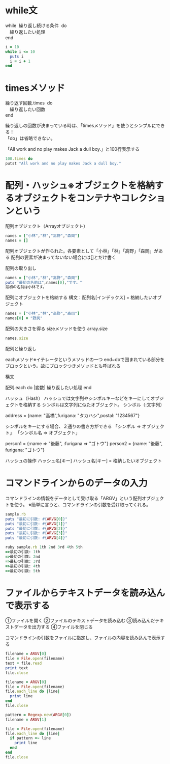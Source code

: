 # while文
while &nbsp;繰り返し続ける条件 &nbsp;do\
  &emsp;繰り返したい処理\
end

```Ruby
i = 10
while i <= 10 
  puts i
  i = i + 1
end
```

# timesメソッド
繰り返す回数.times &nbsp;do\
  &emsp;繰り返したい回数\
end

繰り返しの回数が決まっている時は、「timesメソッド」を使うとシンプルにできる！\
「do」は省略できない。

「All work and no play makes Jack a dull boy.」と100行表示する
```Ruby
100.times do
putst "All work and no play makes Jack a dull boy."
```

# 配列・ハッシュ※オブジェクトを格納するオブジェクトをコンテナやコレクションという
配列オブジェクト（Arrayオブジェクト）
```Ruby
names = ["小林","林","高野","森岡"]
names = []
```
配列オブジェクトが作られた。各要素として「小林」「林」「高野」「森岡」がある
配列の要素が決まってないない場合には[]とだけ書く

配列の取り出し

```Ruby
names = ["小林","林","高野","森岡"]
puts "最初の名前は",names[0],"です。"
最初の名前は小林です。
```
配列にオブジェクトを格納する
構文：配列名[インデックス] = 格納したいオブジェクト

```Ruby
names = ["小林","林","高野","森岡"]
names[0] = "野尻"
```

配列の大きさを得る
sizeメソッドを使う
array.size

```Ruby
names.size
```

配列と繰り返し

eachメソッド※イテレータというメソッドの一つ
end~doで囲まれている部分をブロックという。故にブロックつきメソッドとも呼ばれる

構文

配列.each do |変数|
  繰り返したい処理
end

ハッシュ（Hash）
ハッシュでは文字列やシンボルキーなどをキーにしてオブジェクトを格納する
シンボルは文字列に似たオブジェクト。
シンボル（:文字列）

address = {name: "高橋",furigana: "タカハシ",postal: "1234567"}

シンボルをキーにする場合、２通りの書き方ができる
「シンボル => オブジェクト」
「シンボル名 => オブジェクト」

person1 = {:name => "後藤", :furigana => "ゴトウ"}
person2 = {name: "後藤", furigana: "ゴトウ"}

ハッシュの操作
ハッシュ名[キー]
ハッシュ名[キー] = 格納したいオブジェクト

# コマンドラインからのデータの入力

コマンドラインの情報をデータとして受け取る「ARGV」という配列オブジェクトを使う。
※簡単に言うと、コマンドラインの引数を受け取ってくれる。

```Ruby
sample.rb
puts "最初に引数: #{ARVG[0]}"
puts "最初に引数: #{ARVG[1]}"
puts "最初に引数: #{ARVG[2]}"
puts "最初に引数: #{ARVG[3]}"
puts "最初に引数: #{ARVG[4]}"

ruby sample.rb 1th 2nd 3rd 4th 5th
=>最初の引数: 1th
=>最初の引数: 2nd
=>最初の引数: 3rd
=>最初の引数: 4th
=>最初の引数: 5th

```

# ファイルからテキストデータを読み込んで表示する
①ファイルを開く
②ファイルのテキストデータを読み込む
③読み込んだテキストデータを出力する
④ファイルを閉じる

コマンドラインの引数をファイルに指定し、ファイルの内容を読み込んで表示する
```Ruby
filename = ARGV[0]
file = File.open(filename)
text = file.read
print text
file.close 
```

```Ruby
filename = ARGV[0]
file = File.open(filename)
file.each_line do |line|
  print line
end
file.close
```

```Ruby
pattern = Regexp.new(ARGV[0])
filename = ARGV[1]

file = File.open(filename)
file.each_line do |line|
  if pattern =~ line
    print line
  end
end
file.close
```
　　　　　　　　　　　　　　　　　　　　　　　　　　　　　　　　　　　　　　　　　　　　　　　　　　　　　　　　　　　　　　　　　　　　　　　　　　　　　　　　　　　　　　　　　　　　　　　　　　　　　　　　　　　　　　　　　　　　　　　　　　　　　　　　　　　　　　　　　　　　　　　　　　　　　　　　　　　　　　　　　　　　　　　　　　　　　　　　　　　　　　　　　　　　　　　　　　　　　　　　　　　　　　　　　　　　　　　　　　　　　　　　　
